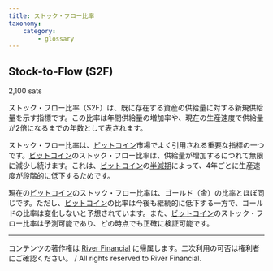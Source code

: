 ```yaml
---
title: ストック・フロー比率
taxonomy:
    category:
        - glossary
---
```


## Stock-to-Flow (S2F)
2,100 sats

ストック・フロー比率（S2F）は、既に存在する資産の供給量に対する新規供給量を示す指標です。この比率は年間供給量の増加率や、現在の生産速度で供給量が2倍になるまでの年数として表されます。

ストック・フロー比率は、[ビットコイン](http://lostinbitcoin.jp.testrs.jp/staging/glossary/bitcoin/)市場でよく引用される重要な指標の一つです。[ビットコイン](http://lostinbitcoin.jp.testrs.jp/staging/glossary/bitcoin/)のストック・フロー比率は、供給量が増加するにつれて無限に減少し続けます。これは、[ビットコイン](http://lostinbitcoin.jp.testrs.jp/staging/glossary/bitcoin/)の[半減期](http://lostinbitcoin.jp.testrs.jp/staging/glossary/halving/)によって、4年ごとに生産速度が段階的に低下するためです。

現在の[ビットコイン](http://lostinbitcoin.jp.testrs.jp/staging/glossary/bitcoin/)のストック・フロー比率は、ゴールド（金）の比率とほぼ同じです。ただし、[ビットコイン](http://lostinbitcoin.jp.testrs.jp/staging/glossary/bitcoin/)の比率は今後も継続的に低下する一方で、ゴールドの比率は変化しないと予想されています。また、[ビットコイン](http://lostinbitcoin.jp.testrs.jp/staging/glossary/bitcoin/)のストック・フロー比率は予測可能であり、どの時点でも正確に検証可能です。

---
コンテンツの著作権は [River Financial](https://river.com/) に帰属します。二次利用の可否は権利者にご確認ください。 / All rights reserved to River Financial.

